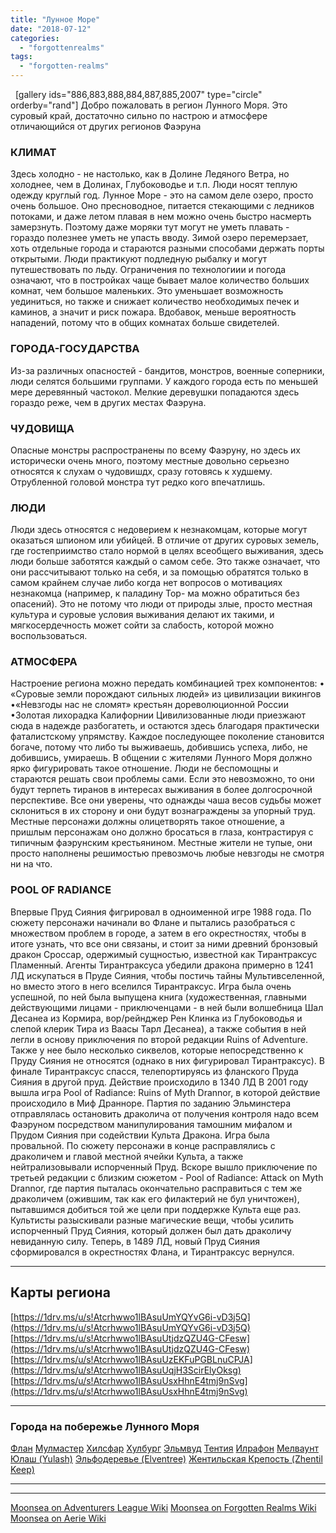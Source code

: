 ```yaml
---
title: "Лунное Море"
date: "2018-07-12"
categories: 
  - "forgottenrealms"
tags: 
  - "forgotten-realms"
---
```


  \[gallery ids="886,883,888,884,887,885,2007" type="circle" orderby="rand"\] Добро пожаловать в регион Лунного Моря. Это суровый край, достаточно сильно по настрою и атмосфере отличающийся от других регионов Фаэруна

### КЛИМАТ

Здесь холодно - не настолько, как в Долине Ледяного Ветра, но холоднее, чем в Долинах, Глубоководье и т.п. Люди носят теплую одежду круглый год. Лунное Море - это на самом деле озеро, просто очень большое. Оно пресноводное, питается стекающими с ледников потоками, и даже летом плавая в нем можно очень быстро насмерть замерзнуть. Поэтому даже моряки тут могут не уметь плавать - гораздо полезнее уметь не упасть вводу. Зимой озеро перемерзает, хоть отдельные города и стараются разными способами держать порты открытыми. Люди практикуют подледную рыбалку и могут путешествовать по льду. Ограничения по технологиии и погода означают, что в постройках чаще бывает малое количеcтво больших комнат, чем большое маленьких. Это уменьшает возможность уединиться, но также и снижает количество необходимых печек и каминов, а значит и риск пожара. Вдобавок, меньше вероятность нападений, потому что в общих комнатах больше свидетелей.

### ГОРОДА-ГОСУДАРСТВА

Из-за различных опасностей - бандитов, монстров, военные соперники, люди селятся большими группами. У каждого города есть по меньшей мере деревянный частокол. Мелкие деревушки попадаются здесь гораздо реже, чем в других местах Фаэруна.

### ЧУДОВИЩА

Опасные монстры распространены по всему Фаэруну, но здесь их исторически очень много, поэтому местные довольно серьезно относятся к слухам о чудовишдх, сразу готовясь к худшему. Отрубленной головой монстра тут редко кого впечатлишь.

### ЛЮДИ

Люди здесь относятся с недоверием к незнакомцам, которые могут оказаться шпионом или убийцей. В отличие от других суровых земель, где гостеприимство стало нормой в целях всеобщего выживания, здесь люди больше заботятся каждый о самом себе. Это также означает, что они рассчитывают только на себя, и за помощью обратятся только в самом крайнем случае либо когда нет вопросов о мотивациях незнакомца (например, к паладину Тор- ма можно обратиться без опасений). Это не потому что люди от природы злые, просто местная культура и суровые условия выживания делают их такими, и мягкосердечность может сойти за слабость, которой можно воспользоваться.

### АТМОСФЕРА

Настроение региона можно передать комбинацией трех компонентов: • «Суровые земли порождают сильных людей» из цивилизации викингов •«Невзгоды нас не сломят» крестьян дореволюционной России •Золотая лихорадка Калифорнии Цивилизованные люди приезжают сюда в надежде разбогатеть, и остаются здесь благодаря практически фаталистскому упрямству. Каждое последующее поколение становится богаче, потому что либо ты выживаешь, добившись успеха, либо, не добившись, умираешь. В общении с жителями Лунного Моря должно ярко фигурировать такое отношение. Люди не беспомощны и стараются решать свои проблемы сами. Если это невозможно, то они будут терпеть тиранов в интересах выживания в более долгосрочной перспективе. Все они уверены, что однажды чаша весов судьбы может склониться в их сторону и они будут вознаграждены за упорный труд. Местные персонажи должны олицетворять такое отношение, а пришлым персонажам оно должно бросаться в глаза, контрастируя с типичным фаэрунским крестьянином. Местные жители не тупые, они просто наполнены решимостью превозмочь любые невзгоды не смотря ни на что.

### POOL OF RADIANCE

Впервые Пруд Сияния фигрировал в одноименной игре 1988 года. По сюжету персонажи начинали во Флане и пытались разобраться с множеством проблем в городе, а затем в его окрестностях, чтобы в итоге узнать, что все они связаны, и стоит за ними древний бронзовый дракон Сроссар, одержимый сущностью, известной как Тирантраксус Пламенный. Агенты Тирантраксуса убедили дракона примерно в 1241 ЛД искупаться в Пруде Сияния, чтобы постичь тайны Мультивселенной, но вместо этого в него вселился Тирантраксус. Игра была очень успешной, по ней была выпущена книга (художественная, главными действующими лицами - приключенцами - в ней были волшебница Шал Десанеа из Кормира, вор/рейнджер Рен Клинка из Глубоководья и слепой клерик Тира из Ваасы Тарл Десанеа), а также события в ней легли в основу приключения по второй редакции Ruins of Adventure. Также у нее было несколько сиквелов, которые непосредственно к Пруду Сияния не относятся (однако в них фигурировал Тирантраксус). В финале Тирантраксус спасся, телепортируясь из фланского Пруда Сияния в другой пруд. Действие происходило в 1340 ЛД В 2001 году вышла игра Pool of Radiance: Ruins of Myth Drannor, в которой действие происходило в Миф Дранноре. Партия по заданию Эльминстера отправлялась остановить драколича от получения контроля надо всем Фаэруном посредством манипулирования тамошним мифалом и Прудом Сияния при содействии Культа Дракона. Игра была провальной. По сюжету персонажи в конце расправлялись с драколичем и главой местной ячейки Культа, а также нейтрализовывали испорченный Пруд. Вскоре вышло приключение по третьей редакции с близким сюжетом - Pool of Radiance: Attack on Myth Drannor, где партия пыталась окончательно расправиться с тем же драколичем (ожившим, так как его филактерий не бул уничтожен), пытавшимся добиться той же цели при поддержке Культа еще раз. Культисты разыскивали разные магические вещи, чтобы усилить испорченный Пруд Сияния, который должен был дать драколичу невиданную силу. Теперь, в 1489 ЛД, новый Пруд Сияния сформировался в окрестностях Флана, и Тирантраксус вернулся.  

* * *

## Карты региона

[https://1drv.ms/u/s!Atcrhwwo1lBAsuUmYQYvG6i-vD3j5Q](https://1drv.ms/u/s!Atcrhwwo1lBAsuUmYQYvG6i-vD3j5Q) [https://1drv.ms/u/s!Atcrhwwo1lBAsuUtjdzQZU4G-CFesw](https://1drv.ms/u/s!Atcrhwwo1lBAsuUtjdzQZU4G-CFesw) [https://1drv.ms/u/s!Atcrhwwo1lBAsuUzEKFuPGBLnuCPJA](https://1drv.ms/u/s!Atcrhwwo1lBAsuUqjH3ScirElyOksg) [https://1drv.ms/u/s!Atcrhwwo1lBAsuUsxHhnE4tmj9nSvg](https://1drv.ms/u/s!Atcrhwwo1lBAsuUsxHhnE4tmj9nSvg)

* * *

### Города на побережье Лунного Моря

[Флан](https://adventurersleague.wordpress.com/2018/03/13/%d1%84%d0%bb%d0%b0%d0%bd/) [Мулмастер](https://adventurersleague.wordpress.com/2018/07/12/%d0%bc%d1%83%d0%bb%d0%bc%d0%b0%d1%81%d1%82%d0%b5%d1%80/) [Хилсфар](https://adventurersleague.wordpress.com/2018/03/20/%d1%85%d0%b8%d0%bb%d1%81%d1%84%d0%b0%d1%80/) [Хулбург](https://adventurersleague.wordpress.com/2018/07/13/%d1%85%d1%83%d0%bb%d0%b1%d1%83%d1%80%d0%b3/) [Эльмвуд](https://adventurersleague.wordpress.com/2018/07/13/%d1%8d%d0%bb%d1%8c%d0%bc%d0%b2%d1%83%d0%b4/) [Тентия](https://adventurersleague.wordpress.com/2018/07/13/%d1%82%d0%b5%d0%bd%d1%82%d0%b8%d1%8f/) [Илрафон](https://adventurersleague.wordpress.com/2018/07/12/%d0%b8%d0%bb%d1%80%d0%b0%d1%84%d0%be%d0%bd/) [Мелваунт](https://adventurersleague.wordpress.com/2018/07/13/%d0%bc%d0%b5%d0%bb%d0%b2%d0%b0%d1%83%d0%bd%d1%82/) [Юлаш (Yulash)](https://adventurersleague.wordpress.com/2018/07/13/yulash/) [Эльфодеревье (Elventree)](https://adventurersleague.wordpress.com/2018/07/13/elventree/) [Жентильская Крепость (Zhentil Keep)](https://adventurersleague.wordpress.com/2018/07/13/zhentil-keep/)  

* * *

* * *

[Moonsea on Adventurers League Wiki](https://adventurersleague.wikia.com/wiki/Moonsea) [Moonsea on Forgotten Realms Wiki](https://forgottenrealms.wikia.com/wiki/Moonsea) [Moonsea on Aerie Wiki](http://wiki.aerie.ru/wiki/Лунное_море)
